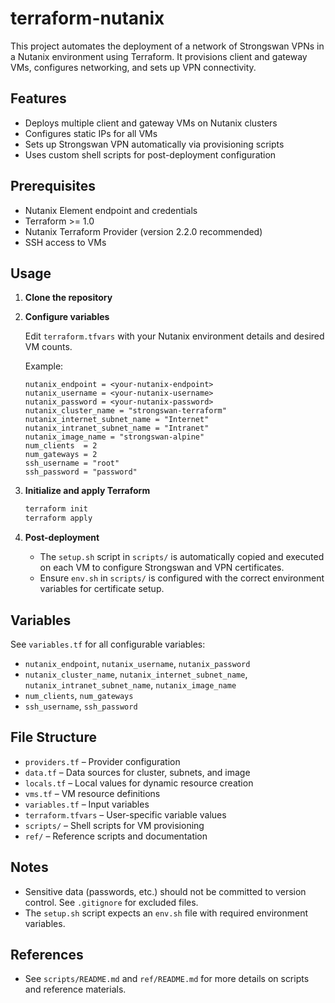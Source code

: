 # terraform-nutanix

This project automates the deployment of a network of Strongswan VPNs in a Nutanix environment using Terraform. It provisions client and gateway VMs, configures networking, and sets up VPN connectivity.

## Features

- Deploys multiple client and gateway VMs on Nutanix clusters
- Configures static IPs for all VMs
- Sets up Strongswan VPN automatically via provisioning scripts
- Uses custom shell scripts for post-deployment configuration

## Prerequisites

- Nutanix Element endpoint and credentials
- Terraform >= 1.0
- Nutanix Terraform Provider (version 2.2.0 recommended)
- SSH access to VMs

## Usage

1. **Clone the repository**

2. **Configure variables**

   Edit `terraform.tfvars` with your Nutanix environment details and desired VM counts.

   Example:

   ```hcl
   nutanix_endpoint = <your-nutanix-endpoint>
   nutanix_username = <your-nutanix-username>
   nutanix_password = <your-nutanix-password>
   nutanix_cluster_name = "strongswan-terraform"
   nutanix_internet_subnet_name = "Internet"
   nutanix_intranet_subnet_name = "Intranet"
   nutanix_image_name = "strongswan-alpine"
   num_clients  = 2
   num_gateways = 2
   ssh_username = "root"
   ssh_password = "password"
   ```

3. **Initialize and apply Terraform**

   ```bash
   terraform init
   terraform apply
   ```

4. **Post-deployment**

   - The `setup.sh` script in `scripts/` is automatically copied and executed on each VM to configure Strongswan and VPN certificates.
   - Ensure `env.sh` in `scripts/` is configured with the correct environment variables for certificate setup.

## Variables

See `variables.tf` for all configurable variables:

- `nutanix_endpoint`, `nutanix_username`, `nutanix_password`
- `nutanix_cluster_name`, `nutanix_internet_subnet_name`, `nutanix_intranet_subnet_name`, `nutanix_image_name`
- `num_clients`, `num_gateways`
- `ssh_username`, `ssh_password`

## File Structure

- `providers.tf` – Provider configuration
- `data.tf` – Data sources for cluster, subnets, and image
- `locals.tf` – Local values for dynamic resource creation
- `vms.tf` – VM resource definitions
- `variables.tf` – Input variables
- `terraform.tfvars` – User-specific variable values
- `scripts/` – Shell scripts for VM provisioning
- `ref/` – Reference scripts and documentation

## Notes

- Sensitive data (passwords, etc.) should not be committed to version control. See `.gitignore` for excluded files.
- The `setup.sh` script expects an `env.sh` file with required environment variables.

## References

- See `scripts/README.md` and `ref/README.md` for more details on scripts and reference materials.
